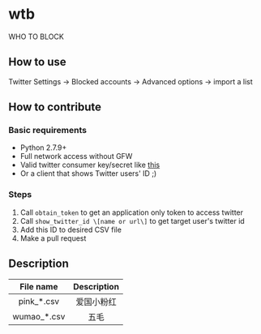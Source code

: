# wtb
WHO TO BLOCK

## How to use

Twitter Settings -> Blocked accounts -> Advanced options -> import a list

## How to contribute

### Basic requirements

* Python 2.7.9+
* Full network access without GFW
* Valid twitter consumer key/secret like [this](https://gist.github.com/mariotaku/5465786)
* Or a client that shows Twitter users' ID ;)

### Steps

1. Call `obtain_token` to get an application only token to access twitter
2. Call `show_twitter_id \[name or url\]` to get target user's twitter id
3. Add this ID to desired CSV file
4. Make a pull request

## Description

| File name | Description |
| :--: | :--: |
|pink_\*.csv|爱国小粉红|
|wumao_\*.csv|五毛|
